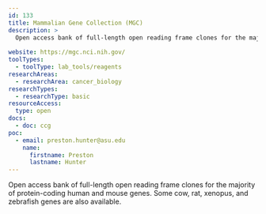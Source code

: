 ```yaml
---
id: 133
title: Mammalian Gene Collection (MGC)
description: >
  Open access bank of full-length open reading frame clones for the majority of protein-coding human and mouse genes. Some cow, rat, xenopus, and zebrafish genes are also available. 
  
website: https://mgc.nci.nih.gov/
toolTypes:
  - toolType: lab_tools/reagents
researchAreas:
  - researchArea: cancer_biology
researchTypes:
  - researchType: basic
resourceAccess:
  type: open
docs:
  - doc: ccg
poc:
  - email: preston.hunter@asu.edu
    name:
      firstname: Preston
      lastname: Hunter
---
```

Open access bank of full-length open reading frame clones for the majority of protein-coding human and mouse genes. Some cow, rat, xenopus, and zebrafish genes are also available.
